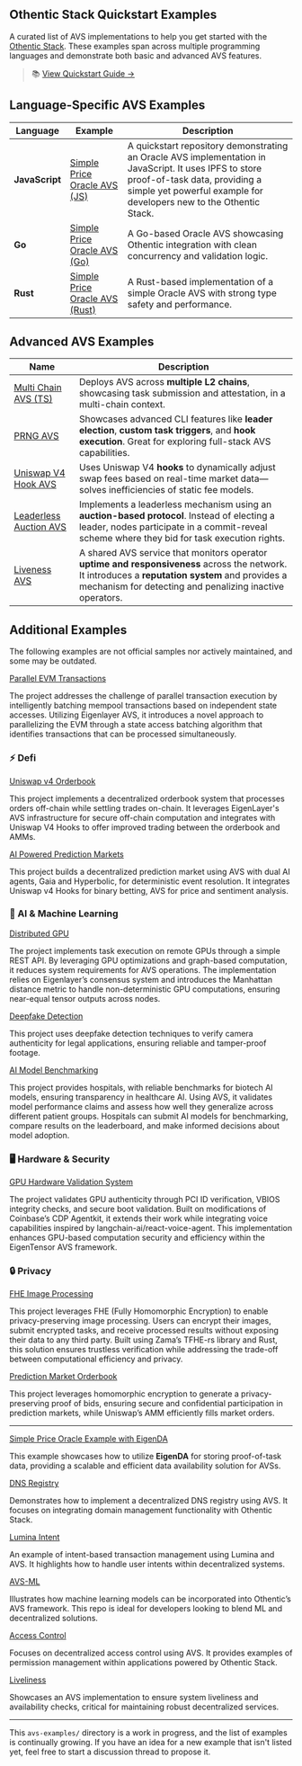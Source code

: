 ## Othentic Stack Quickstart Examples

A curated list of AVS implementations to help you get started with the [Othentic Stack](https://docs.othentic.xyz). These examples span across multiple programming languages and demonstrate both basic and advanced AVS features.

> 📚 [View Quickstart Guide →](https://docs.othentic.xyz/main/avs-framework/quick-start)

## Language-Specific AVS Examples

| Language | Example | Description |
|----------|---------|-------------|
| **JavaScript** | [Simple Price Oracle AVS (JS)](https://github.com/Othentic-Labs/simple-price-oracle-avs-example) |A quickstart repository demonstrating an Oracle AVS implementation in JavaScript. It uses IPFS to store proof-of-task data, providing a simple yet powerful example for developers new to the Othentic Stack. |
| **Go** | [Simple Price Oracle AVS (Go)](https://github.com/Othentic-Labs/avs-examples/tree/main/simple-price-oracle-avs-go-example) | A Go-based Oracle AVS showcasing Othentic integration with clean concurrency and validation logic. |
| **Rust** | [Simple Price Oracle AVS (Rust)](https://github.com/Othentic-Labs/avs-examples/tree/main/simple-price-oracle-avs-rust-example) | A Rust-based implementation of a simple Oracle AVS with strong type safety and performance. |

## Advanced AVS Examples

| Name | Description |
|--------------------------------|-------------|
| [Multi Chain AVS (TS)](https://github.com/Othentic-Labs/multi-l2-price-oracle-avs-example) | Deploys AVS across **multiple L2 chains**, showcasing task submission and attestation, in a multi-chain context. |
| [PRNG AVS](https://github.com/Othentic-Labs/PRNG-avs-example) | Showcases advanced CLI features like **leader election**, **custom task triggers**, and **hook execution**. Great for exploring full-stack AVS capabilities. |
| [Uniswap V4 Hook AVS](https://github.com/Othentic-Labs/avs-examples/tree/main/uniswap-v4-hook-avs-example) | Uses Uniswap V4 **hooks** to dynamically adjust swap fees based on real-time market data—solves inefficiencies of static fee models. |
| [Leaderless Auction AVS](https://github.com/Othentic-Labs/avs-examples/tree/main/leaderless-auction-avs-example) | Implements a leaderless mechanism using an **auction-based protocol**. Instead of electing a leader, nodes participate in a commit-reveal scheme where they bid for task execution rights. |
| [Liveness AVS](https://github.com/Othentic-Labs/avs-examples/tree/main/liveliness-avs-example) | A shared AVS service that monitors operator **uptime and responsiveness** across the network. It introduces a **reputation system** and provides a mechanism for detecting and penalizing inactive operators. |


## Additional Examples
The following examples are not official samples nor actively maintained, and some may be outdated.

[Parallel EVM Transactions](https://github.com/Othentic-Labs/Parallel-EVM)

The project addresses the challenge of parallel transaction execution by intelligently batching mempool transactions based on independent state accesses. Utilizing Eigenlayer AVS, it introduces a novel approach to parallelizing the EVM through a state access batching algorithm that identifies transactions that can be processed simultaneously.


### ⚡ Defi

[Uniswap v4 Orderbook](https://github.com/Othentic-Labs/Uniswap-orderbook) 

This project implements a decentralized orderbook system that processes orders off-chain while settling trades on-chain. It leverages EigenLayer's AVS infrastructure for secure off-chain computation and integrates with Uniswap V4 Hooks to offer improved trading between the orderbook and AMMs.


[AI Powered Prediction Markets](https://github.com/Othentic-Labs/Prediction-markets)

This project builds a decentralized prediction market using AVS with dual AI agents, Gaia and Hyperbolic, for deterministic event resolution. It integrates Uniswap v4 Hooks for binary betting, AVS for price and sentiment analysis.


### 🤖 AI & Machine Learning

[Distributed GPU](https://github.com/Othentic-Labs/Distributed-GPU)

The project implements task execution on remote GPUs through a simple REST API. By leveraging GPU optimizations and graph-based computation, it reduces system requirements for AVS operations. The implementation relies on Eigenlayer’s consensus system and introduces the Manhattan distance metric to handle non-deterministic GPU computations, ensuring near-equal tensor outputs across nodes.

[Deepfake Detection](https://github.com/Othentic-Labs/Deepfake-detection)

This project uses deepfake detection techniques to verify camera authenticity for legal applications, ensuring reliable and tamper-proof footage. 


[AI Model Benchmarking](https://github.com/Othentic-Labs/Model-benchmarking)

This project provides hospitals, with reliable benchmarks for biotech AI models, ensuring transparency in healthcare AI. Using AVS, it validates model performance claims and assess how well they generalize across different patient groups. Hospitals can submit AI models for benchmarking, compare results on the leaderboard, and make informed decisions about model adoption.

### 🖥 Hardware & Security

[GPU Hardware Validation System](https://github.com/Othentic-Labs/GPU-auth-agent)

The project validates GPU authenticity through PCI ID verification, VBIOS integrity checks, and secure boot validation. Built on modifications of Coinbase’s CDP Agentkit, it extends their work while integrating voice capabilities inspired by langchain-ai/react-voice-agent. This implementation enhances GPU-based computation security and efficiency within the EigenTensor AVS framework.


### 🔒 Privacy

[FHE Image Processing](https://github.com/Othentic-Labs/Secure-image-processing)

This project leverages FHE (Fully Homomorphic Encryption) to enable privacy-preserving image processing. Users can encrypt their images, submit encrypted tasks, and receive processed results without exposing their data to any third party. Built using Zama’s TFHE-rs library and Rust, this solution ensures trustless verification while addressing the trade-off between computational efficiency and privacy. 


[Prediction Market Orderbook](https://github.com/Othentic-Labs/prediction-market-orderbook)

This project leverages homomorphic encryption to generate a privacy-preserving proof of bids, ensuring secure and confidential participation in prediction markets, while Uniswap’s AMM efficiently fills market orders.


---

[Simple Price Oracle Example with EigenDA](https://github.com/Othentic-Labs/price-oracle-example-eigenda)  

This example showcases how to utilize **EigenDA** for storing proof-of-task data, providing a scalable and efficient data availability solution for AVSs.


[DNS Registry](https://github.com/Othentic-Labs/dnsRegistry-avs/) 

Demonstrates how to implement a decentralized DNS registry using AVS. It focuses on integrating domain management functionality with Othentic Stack.


[Lumina Intent](https://github.com/Othentic-Labs/lumina-intent-avs/)

An example of intent-based transaction management using Lumina and AVS. It highlights how to handle user intents within decentralized systems.


[AVS-ML](https://github.com/Othentic-Labs/avs-ml/)

Illustrates how machine learning models can be incorporated into Othentic’s AVS framework. This repo is ideal for developers looking to blend ML and decentralized solutions.


[Access Control](https://github.com/Othentic-Labs/access-control-avs/)

Focuses on decentralized access control using AVS. It provides examples of permission management within applications powered by Othentic Stack.


[Liveliness](https://github.com/Othentic-Labs/Liveliness-AVS/) 

Showcases an AVS implementation to ensure system liveliness and availability checks, critical for maintaining robust decentralized services.

---

This `avs-examples/` directory is a work in progress, and the list of examples is continually growing. If you have an idea for a new example that isn't listed yet, feel free to start a discussion thread to propose it.

